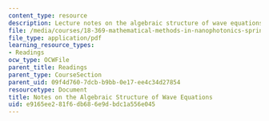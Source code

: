 ```yaml
---
content_type: resource
description: Lecture notes on the algebraic structure of wave equations.
file: /media/courses/18-369-mathematical-methods-in-nanophotonics-spring-2008/e9165ee281f6db686e9dbdc1a556e045_wave_equations.pdf
file_type: application/pdf
learning_resource_types:
- Readings
ocw_type: OCWFile
parent_title: Readings
parent_type: CourseSection
parent_uid: 09f4d760-7dcb-b9bb-0e17-ee4c34d27854
resourcetype: Document
title: Notes on the Algebraic Structure of Wave Equations
uid: e9165ee2-81f6-db68-6e9d-bdc1a556e045
---
```

